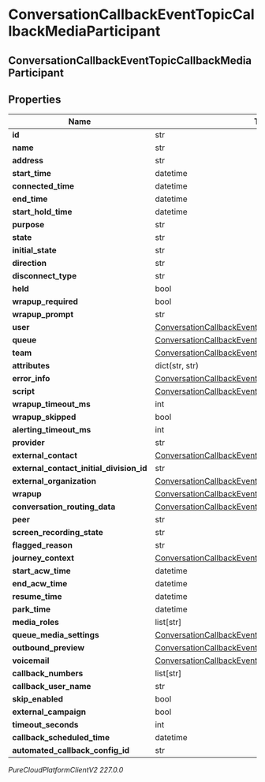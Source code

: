 # ConversationCallbackEventTopicCallbackMediaParticipant

## ConversationCallbackEventTopicCallbackMediaParticipant

## Properties

|Name | Type | Description | Notes|
|------------ | ------------- | ------------- | -------------|
| **id** | str |  | [optional] |
| **name** | str |  | [optional] |
| **address** | str |  | [optional] |
| **start_time** | datetime |  | [optional] |
| **connected_time** | datetime |  | [optional] |
| **end_time** | datetime |  | [optional] |
| **start_hold_time** | datetime |  | [optional] |
| **purpose** | str |  | [optional] |
| **state** | str |  | [optional] |
| **initial_state** | str |  | [optional] |
| **direction** | str |  | [optional] |
| **disconnect_type** | str |  | [optional] |
| **held** | bool |  | [optional] |
| **wrapup_required** | bool |  | [optional] |
| **wrapup_prompt** | str |  | [optional] |
| **user** | [ConversationCallbackEventTopicUriReference](ConversationCallbackEventTopicUriReference) |  | [optional] |
| **queue** | [ConversationCallbackEventTopicUriReference](ConversationCallbackEventTopicUriReference) |  | [optional] |
| **team** | [ConversationCallbackEventTopicUriReference](ConversationCallbackEventTopicUriReference) |  | [optional] |
| **attributes** | dict(str, str) |  | [optional] |
| **error_info** | [ConversationCallbackEventTopicErrorBody](ConversationCallbackEventTopicErrorBody) |  | [optional] |
| **script** | [ConversationCallbackEventTopicUriReference](ConversationCallbackEventTopicUriReference) |  | [optional] |
| **wrapup_timeout_ms** | int |  | [optional] |
| **wrapup_skipped** | bool |  | [optional] |
| **alerting_timeout_ms** | int |  | [optional] |
| **provider** | str |  | [optional] |
| **external_contact** | [ConversationCallbackEventTopicUriReference](ConversationCallbackEventTopicUriReference) |  | [optional] |
| **external_contact_initial_division_id** | str |  | [optional] |
| **external_organization** | [ConversationCallbackEventTopicUriReference](ConversationCallbackEventTopicUriReference) |  | [optional] |
| **wrapup** | [ConversationCallbackEventTopicWrapup](ConversationCallbackEventTopicWrapup) |  | [optional] |
| **conversation_routing_data** | [ConversationCallbackEventTopicConversationRoutingData](ConversationCallbackEventTopicConversationRoutingData) |  | [optional] |
| **peer** | str |  | [optional] |
| **screen_recording_state** | str |  | [optional] |
| **flagged_reason** | str |  | [optional] |
| **journey_context** | [ConversationCallbackEventTopicJourneyContext](ConversationCallbackEventTopicJourneyContext) |  | [optional] |
| **start_acw_time** | datetime |  | [optional] |
| **end_acw_time** | datetime |  | [optional] |
| **resume_time** | datetime |  | [optional] |
| **park_time** | datetime |  | [optional] |
| **media_roles** | list[str] |  | [optional] |
| **queue_media_settings** | [ConversationCallbackEventTopicQueueMediaSettings](ConversationCallbackEventTopicQueueMediaSettings) |  | [optional] |
| **outbound_preview** | [ConversationCallbackEventTopicDialerPreview](ConversationCallbackEventTopicDialerPreview) |  | [optional] |
| **voicemail** | [ConversationCallbackEventTopicVoicemail](ConversationCallbackEventTopicVoicemail) |  | [optional] |
| **callback_numbers** | list[str] |  | [optional] |
| **callback_user_name** | str |  | [optional] |
| **skip_enabled** | bool |  | [optional] |
| **external_campaign** | bool |  | [optional] |
| **timeout_seconds** | int |  | [optional] |
| **callback_scheduled_time** | datetime |  | [optional] |
| **automated_callback_config_id** | str |  | [optional] |



_PureCloudPlatformClientV2 227.0.0_
